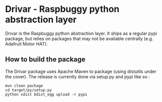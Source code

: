# Drivar - Raspbuggy python abstraction layer

Drivar is the Raspbuggy python abstraction layer. It ships as a regular pypi package, but relies on packages that may not be available
centrally (e.g. Adafruit Motor HAT).

## How to build the package

The Drivar package uses Apache Maven to package (using distutils under the cover).
The release is currently done via setup.py and pypi like so :

```
mvn clean package
cd target/py/setup.py
python sdist bdist_egg upload -r pypi
```

